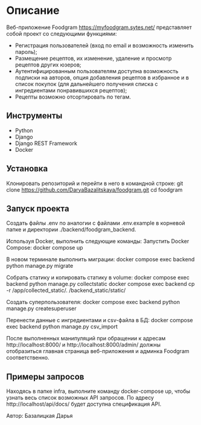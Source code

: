 # Описание
Веб-приложение Foodgram https://myfoodgram.sytes.net/ представляет собой проект со следующими функциями:

* Регистрация пользователей (вход по email и возможность изменить пароль);
* Размещение рецептов, их изменение, удаление и просмотр рецептов других юзеров;
* Аутентифицированным пользователям доступна возможность подписки на авторов, опция добавления рецептов
в избранное и в список покупок (для дальнейшего получения списка с ингредиентами понравившихся рецептов);
* Рецепты возможно отсортировать по тегам.

## Инструменты
* Python
* Django
* Django REST Framework
* Docker

## Установка
Клонировать репозиторий и перейти в него в командной строке:
git clone https://github.com/DaryaBazalitskaya/foodgram.git
cd foodgram

## Запуск проекта
Cоздать файлы .env по аналогии с файлами .env.example в корневой папке и директории ./backend/foodgram_backend.

Используя Docker, выполнить следующие команды:
Запустить Docker Compose:
docker compose up

В новом терминале выполнить миграции:
docker compose exec backend python manage.py migrate

Cобрать статику и копировать статику в volume:
docker compose exec backend python manage.py collectstatic
docker compose exec backend cp -r /app/collected_static/. /backend_static/static/

Создать суперпользователя:
docker compose exec backend python manage.py createsuperuser

Перенести данные с ингредиентами и csv-файла в БД:
docker compose exec backend python manage.py csv_import

После выполненных манипуляций при обращении к адресам http://localhost:8000/ и http://localhost:8000/admin/ должны отобразиться главная страница веб-приложения и админка Foodgram соответственно.

## Примеры запросов
Находясь в папке infra, выполните команду docker-compose up, чтобы узнать весь список возможных API запросов. По адресу http://localhost/api/docs/ будет доступна спецификация API.

Автор: Базалицкая Дарья